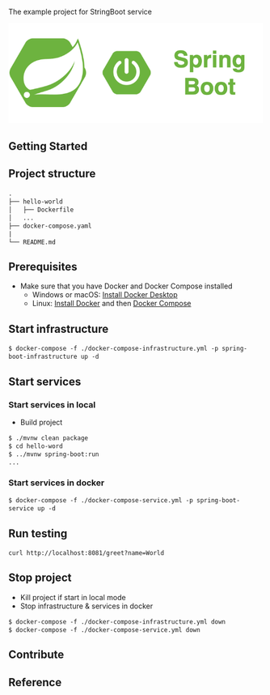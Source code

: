 The example project for StringBoot service

<div align="center">
    <img src="./assets/images/spring_boot_icon.png"/>
</div>

## Getting Started

## Project structure
```
.
├── hello-world
│   ├── Dockerfile
│   ...
├── docker-compose.yaml
|
└── README.md
```

## Prerequisites
- Make sure that you have Docker and Docker Compose installed
  - Windows or macOS:
    [Install Docker Desktop](https://www.docker.com/get-started)
  - Linux: [Install Docker](https://www.docker.com/get-started) and then
    [Docker Compose](https://github.com/docker/compose)

## Start infrastructure

```shell script
$ docker-compose -f ./docker-compose-infrastructure.yml -p spring-boot-infrastructure up -d
```

## Start services
### Start services in local

- Build project
```shell script
$ ./mvnw clean package
$ cd hello-word
$ ../mvnw spring-boot:run
...
```

### Start services in docker 

```shell script
$ docker-compose -f ./docker-compose-service.yml -p spring-boot-service up -d
```

## Run testing

```shell script
curl http://localhost:8081/greet?name=World
```

## Stop project

- Kill project if start in local mode
- Stop infrastructure & services in docker

```shell script
$ docker-compose -f ./docker-compose-infrastructure.yml down
$ docker-compose -f ./docker-compose-service.yml down
```

## Contribute

## Reference
